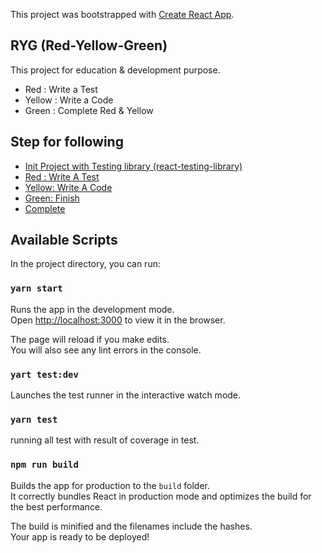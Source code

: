 This project was bootstrapped with [Create React App](https://github.com/facebook/create-react-app).

## RYG (Red-Yellow-Green)
This project for education & development purpose.  

- Red : Write a Test
- Yellow : Write a Code
- Green : Complete Red & Yellow

## Step for following
- [Init Project with Testing library (react-testing-library)](https://github.com/ri7nz/ryg/tree/01-bootstrap-application)
- [Red : Write A Test](https://github.com/ri7nz/ryg/tree/02-write-a-test)
- [Yellow: Write A Code](https://github.com/ri7nz/ryg/tree/03-write-a-code)
- [Green: Finish](https://github.com/ri7nz/ryg/tree/04-finish)
- [Complete](https://github.com/ri7nz/ryg/tree/master)

## Available Scripts

In the project directory, you can run:

### `yarn start`

Runs the app in the development mode.<br>
Open [http://localhost:3000](http://localhost:3000) to view it in the browser.

The page will reload if you make edits.<br>
You will also see any lint errors in the console.

### `yart test:dev`

Launches the test runner in the interactive watch mode.<br>

### `yarn test`

running all test with result of coverage in test.

### `npm run build`

Builds the app for production to the `build` folder.<br>
It correctly bundles React in production mode and optimizes the build for the best performance.

The build is minified and the filenames include the hashes.<br>
Your app is ready to be deployed!
